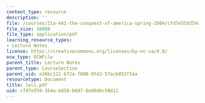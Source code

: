 ```yaml
---
content_type: resource
description: ''
file: /courses/21a-441-the-conquest-of-america-spring-2004/cfd7e559354ab830b6976ed0d6c50d11_lec1.pdf
file_size: 16080
file_type: application/pdf
learning_resource_types:
- Lecture Notes
license: https://creativecommons.org/licenses/by-nc-sa/4.0/
ocw_type: OCWFile
parent_title: Lecture Notes
parent_type: CourseSection
parent_uid: e36bc121-b72a-f808-9fd2-57acb852f54a
resourcetype: Document
title: lec1.pdf
uid: cfd7e559-354a-b830-b697-6ed0d6c50d11
---
```

